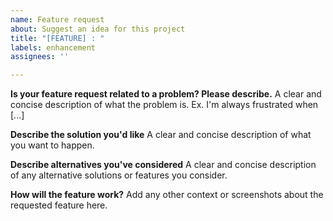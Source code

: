 ```yaml
---
name: Feature request
about: Suggest an idea for this project
title: "[FEATURE] : "
labels: enhancement
assignees: ''

---
```


**Is your feature request related to a problem? Please describe.**
A clear and concise description of what the problem is. Ex. I'm always frustrated when [...]

**Describe the solution you'd like**
A clear and concise description of what you want to happen.

**Describe alternatives you've considered**
A clear and concise description of any alternative solutions or features you consider.

**How will the feature work?**
Add any other context or screenshots about the requested feature here.
